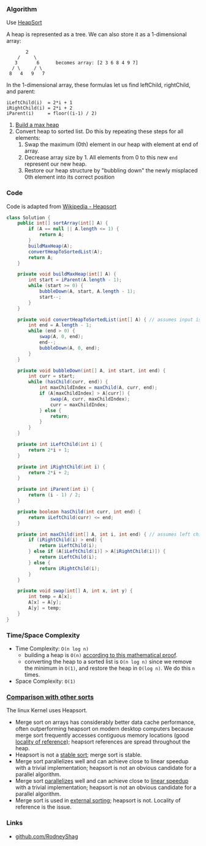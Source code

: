 ### Algorithm

Use [HeapSort](https://en.wikipedia.org/wiki/Heapsort#Algorithm)

A heap is represented as a tree. We can also store it as a 1-dimensional array:

```
       2
    /     \
   3       6      becomes array: [2 3 6 8 4 9 7]
  / \     / \
 8   4   9   7  
```

In the 1-dimensional array, these formulas let us find leftChild, rightChild, and parent:

```
iLeftChild(i)  = 2*i + 1
iRightChild(i) = 2*i + 2
iParent(i)     = floor((i-1) / 2)
```

1. [Build a max heap](https://en.wikipedia.org/wiki/Binary_heap#Building_a_heap)
1. Convert heap to sorted list. Do this by repeating these steps for all elements:
    1. Swap the maximum (0th) element in our heap with element at end of array.
    1. Decrease array size by 1. All elements from 0 to this new `end` represent our new heap.
    1. Restore our heap structure by "bubbling down" the newly misplaced 0th element into its correct position

### Code

Code is adapted from [Wikipedia - Heapsort](https://en.wikipedia.org/wiki/Heapsort#Pseudocode)

```java
class Solution {
    public int[] sortArray(int[] A) {
        if (A == null || A.length <= 1) {
            return A;
        }
        buildMaxHeap(A);
        convertHeapToSortedList(A);
        return A;
    }

    private void buildMaxHeap(int[] A) {
        int start = iParent(A.length - 1);
        while (start >= 0) {
            bubbleDown(A, start, A.length - 1);
            start--;
        }
    }

    private void convertHeapToSortedList(int[] A) { // assumes input is a valid heap
        int end = A.length - 1;
        while (end > 0) {
            swap(A, 0, end);
            end--;
            bubbleDown(A, 0, end);
        }
    }

    private void bubbleDown(int[] A, int start, int end) {
        int curr = start;
        while (hasChild(curr, end)) {
            int maxChildIndex = maxChild(A, curr, end);
            if (A[maxChildIndex] > A[curr]) {
                swap(A, curr, maxChildIndex);
                curr = maxChildIndex;
            } else {
                return;
            }
        }
    }

    private int iLeftChild(int i) {
        return 2*i + 1;
    }

    private int iRightChild(int i) {
        return 2*i + 2;
    }

    private int iParent(int i) {
        return (i - 1) / 2;
    }

    private boolean hasChild(int curr, int end) {
        return iLeftChild(curr) <= end;
    }

    private int maxChild(int[] A, int i, int end) { // assumes left child exists
        if (iRightChild(i) > end) {
            return iLeftChild(i);
        } else if (A[iLeftChild(i)] > A[iRightChild(i)]) {
            return iLeftChild(i);
        } else {
            return iRightChild(i);
        }
    }

    private void swap(int[] A, int x, int y) {
        int temp = A[x];
        A[x] = A[y];
        A[y] = temp;
    }
}
```

### Time/Space Complexity

- Time Complexity: `O(n log n)`
    - building a heap is `O(n)` [according to this mathematical proof](https://en.wikipedia.org/wiki/Binary_heap#Building_a_heap).
    - converting the heap to a sorted list is `O(n log n)` since we remove the minimum in `O(1)`, and restore the heap in `O(log n)`. We do this `n` times.
- Space Complexity: `O(1)`

### [Comparison with other sorts](https://en.wikipedia.org/wiki/Heapsort#Comparison_with_other_sorts)

The linux Kernel uses Heapsort.

- Merge sort on arrays has considerably better data cache performance, often outperforming heapsort on modern desktop computers because merge sort frequently accesses contiguous memory locations (good [locality of reference](https://en.wikipedia.org/wiki/Locality_of_reference)); heapsort references are spread throughout the heap.
- Heapsort is not a [stable sort](https://en.wikipedia.org/wiki/Sorting_algorithm#Stability); merge sort is stable.
- Merge sort parallelizes well and can achieve close to linear speedup with a trivial implementation; heapsort is not an obvious candidate for a parallel algorithm.
- Merge sort [parallelizes](https://en.wikipedia.org/wiki/Parallel_algorithm) well and can achieve close to [linear speedup](https://en.wikipedia.org/wiki/Speedup) with a trivial implementation; heapsort is not an obvious candidate for a parallel algorithm.
- Merge sort is used in [external sorting](https://en.wikipedia.org/wiki/External_sorting); heapsort is not. Locality of reference is the issue.

### Links

- [github.com/RodneyShag](https://github.com/RodneyShag)
